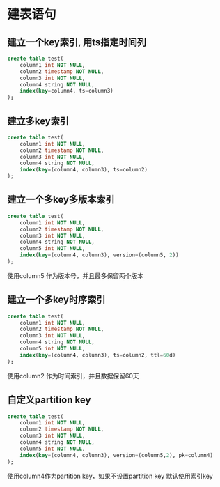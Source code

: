 # 建表语句


## 建立一个key索引, 用ts指定时间列

```SQL
create table test(
    column1 int NOT NULL,
    column2 timestamp NOT NULL,
    column3 int NOT NULL,
    column4 string NOT NULL,
    index(key=column4, ts=column3)
);
```

## 建立多key索引

```SQL
create table test(
    column1 int NOT NULL,
    column2 timestamp NOT NULL,
    column3 int NOT NULL,
    column4 string NOT NULL,
    index(key=(column4, column3), ts=column2)
);
```


## 建立一个多key多版本索引

```SQL
create table test(
    column1 int NOT NULL,
    column2 timestamp NOT NULL,
    column3 int NOT NULL,
    column4 string NOT NULL,
    column5 int NOT NULL,
    index(key=(column4, column3), version=(column5, 2))
);
```
使用column5 作为版本号，并且最多保留两个版本

## 建立一个多key时序索引

```SQL
create table test(
    column1 int NOT NULL,
    column2 timestamp NOT NULL,
    column3 int NOT NULL,
    column4 string NOT NULL,
    column5 int NOT NULL,
    index(key=(column4, column3), ts=column2, ttl=60d)
);
```
使用column2 作为时间索引，并且数据保留60天

## 自定义partition key

```SQL
create table test(
    column1 int NOT NULL,
    column2 timestamp NOT NULL,
    column3 int NOT NULL,
    column4 string NOT NULL,
    column5 int NOT NULL,
    index(key=(column4, column3), version=(column5,2), pk=column4)
);
```
使用column4作为partition key，如果不设置partition key 默认使用索引key






